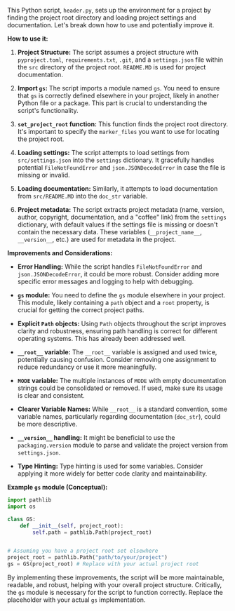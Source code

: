 This Python script, `header.py`, sets up the environment for a project by finding the project root directory and loading project settings and documentation.  Let's break down how to use and potentially improve it.

**How to use it:**

1. **Project Structure:**  The script assumes a project structure with `pyproject.toml`, `requirements.txt`, `.git`, and a `settings.json` file within the `src` directory of the project root.  `README.MD` is used for project documentation.


2. **Import `gs`:** The script imports a module named `gs`.  You need to ensure that `gs` is correctly defined elsewhere in your project, likely in another Python file or a package. This part is crucial to understanding the script's functionality.


3. **`set_project_root` function:** This function finds the project root directory. It's important to specify the `marker_files` you want to use for locating the project root.


4. **Loading settings:** The script attempts to load settings from `src/settings.json` into the `settings` dictionary. It gracefully handles potential `FileNotFoundError` and `json.JSONDecodeError` in case the file is missing or invalid.


5. **Loading documentation:** Similarly, it attempts to load documentation from `src/README.MD` into the `doc_str` variable.


6. **Project metadata:** The script extracts project metadata (name, version, author, copyright, documentation, and a "coffee" link) from the `settings` dictionary, with default values if the settings file is missing or doesn't contain the necessary data.  These variables (`__project_name__`, `__version__`, etc.) are used for metadata in the project.


**Improvements and Considerations:**

* **Error Handling:** While the script handles `FileNotFoundError` and `json.JSONDecodeError`, it could be more robust. Consider adding more specific error messages and logging to help with debugging.

* **`gs` module:** You need to define the `gs` module elsewhere in your project. This module, likely containing a `path` object and a `root` property, is crucial for getting the correct project paths.

* **Explicit `Path` objects:** Using `Path` objects throughout the script improves clarity and robustness, ensuring path handling is correct for different operating systems. This has already been addressed well.

* **`__root__` variable:** The `__root__` variable is assigned and used twice, potentially causing confusion. Consider removing one assignment to reduce redundancy or use it more meaningfully.


* **`MODE` variable:** The multiple instances of `MODE` with empty documentation strings could be consolidated or removed. If used, make sure its usage is clear and consistent.


* **Clearer Variable Names:**  While `__root__` is a standard convention, some variable names, particularly regarding documentation (`doc_str`), could be more descriptive.


* **`__version__` handling:** It might be beneficial to use the `packaging.version` module to parse and validate the project version from `settings.json`.


* **Type Hinting:**  Type hinting is used for some variables.  Consider applying it more widely for better code clarity and maintainability.



**Example `gs` module (Conceptual):**

```python
import pathlib
import os

class GS:
    def __init__(self, project_root):
        self.path = pathlib.Path(project_root)


# Assuming you have a project root set elsewhere
project_root = pathlib.Path("path/to/your/project")
gs = GS(project_root) # Replace with your actual project root
```

By implementing these improvements, the script will be more maintainable, readable, and robust, helping with your overall project structure.  Critically, the `gs` module is necessary for the script to function correctly.  Replace the placeholder with your actual `gs` implementation.